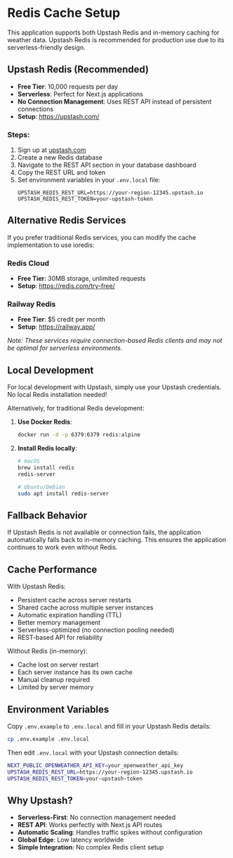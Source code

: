 # Redis Cache Setup

This application supports both Upstash Redis and in-memory caching for weather data. Upstash Redis is recommended for production use due to its serverless-friendly design.

## Upstash Redis (Recommended)

- **Free Tier**: 10,000 requests per day
- **Serverless**: Perfect for Next.js applications
- **No Connection Management**: Uses REST API instead of persistent connections
- **Setup**: https://upstash.com/

### Steps:

1. Sign up at [upstash.com](https://upstash.com/)
2. Create a new Redis database
3. Navigate to the REST API section in your database dashboard
4. Copy the REST URL and token
5. Set environment variables in your `.env.local` file:
   ```
   UPSTASH_REDIS_REST_URL=https://your-region-12345.upstash.io
   UPSTASH_REDIS_REST_TOKEN=your-upstash-token
   ```

## Alternative Redis Services

If you prefer traditional Redis services, you can modify the cache implementation to use ioredis:

### Redis Cloud

- **Free Tier**: 30MB storage, unlimited requests
- **Setup**: https://redis.com/try-free/

### Railway Redis

- **Free Tier**: $5 credit per month
- **Setup**: https://railway.app/

_Note: These services require connection-based Redis clients and may not be optimal for serverless environments._

## Local Development

For local development with Upstash, simply use your Upstash credentials. No local Redis installation needed!

Alternatively, for traditional Redis development:

1. **Use Docker Redis**:

   ```bash
   docker run -d -p 6379:6379 redis:alpine
   ```

2. **Install Redis locally**:

   ```bash
   # macOS
   brew install redis
   redis-server

   # Ubuntu/Debian
   sudo apt install redis-server
   ```

## Fallback Behavior

If Upstash Redis is not available or connection fails, the application automatically falls back to in-memory caching. This ensures the application continues to work even without Redis.

## Cache Performance

With Upstash Redis:

- Persistent cache across server restarts
- Shared cache across multiple server instances
- Automatic expiration handling (TTL)
- Better memory management
- Serverless-optimized (no connection pooling needed)
- REST-based API for reliability

Without Redis (in-memory):

- Cache lost on server restart
- Each server instance has its own cache
- Manual cleanup required
- Limited by server memory

## Environment Variables

Copy `.env.example` to `.env.local` and fill in your Upstash Redis details:

```bash
cp .env.example .env.local
```

Then edit `.env.local` with your Upstash connection details:

```bash
NEXT_PUBLIC_OPENWEATHER_API_KEY=your_openweather_api_key
UPSTASH_REDIS_REST_URL=https://your-region-12345.upstash.io
UPSTASH_REDIS_REST_TOKEN=your-upstash-token
```

## Why Upstash?

- **Serverless-First**: No connection management needed
- **REST API**: Works perfectly with Next.js API routes
- **Automatic Scaling**: Handles traffic spikes without configuration
- **Global Edge**: Low latency worldwide
- **Simple Integration**: No complex Redis client setup
